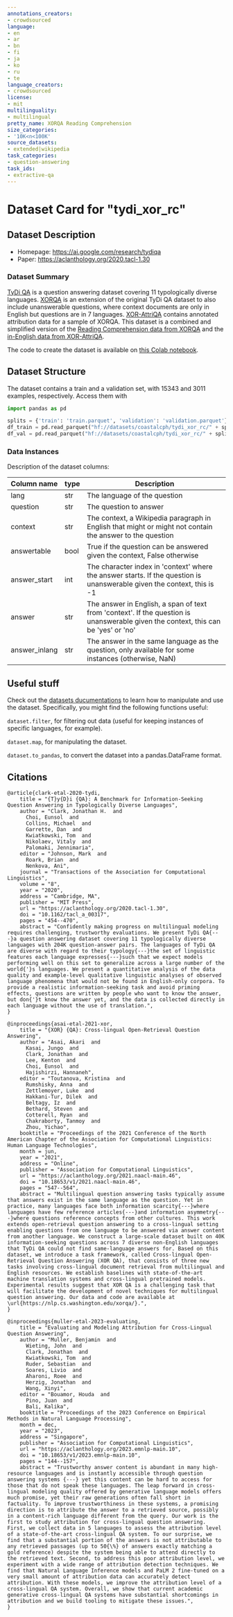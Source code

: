 ```yaml
---
annotations_creators:
- crowdsourced
language:
- en
- ar
- bn
- fi
- ja
- ko
- ru
- te
language_creators:
- crowdsourced
license:
- mit
multilinguality:
- multilingual
pretty_name: XORQA Reading Comprehension
size_categories:
- '10K<n<100K'
source_datasets:
- extended|wikipedia
task_categories:
- question-answering
task_ids:
- extractive-qa
---
```


# Dataset Card for "tydi_xor_rc"


## Dataset Description

- Homepage: https://ai.google.com/research/tydiqa
- Paper: https://aclanthology.org/2020.tacl-1.30

### Dataset Summary

[TyDi QA](https://huggingface.co/datasets/tydiqa) is a question answering dataset covering 11 typologically diverse languages. 
[XORQA](https://github.com/AkariAsai/XORQA) is an extension of the original TyDi QA dataset to also include unanswerable questions, where context documents are only in English but questions are in 7 languages.
[XOR-AttriQA](https://github.com/google-research/google-research/tree/master/xor_attriqa) contains annotated attribution data for a sample of XORQA.
This dataset is a combined and simplified version of the [Reading Comprehension data from XORQA](https://nlp.cs.washington.edu/xorqa/XORQA_site/data/tydi_xor_rc_yes_no_unanswerable.zip) and the [in-English data from XOR-AttriQA](https://storage.googleapis.com/gresearch/xor_attriqa/xor_attriqa.zip).

The code to create the dataset is available on [this Colab notebook](https://colab.research.google.com/drive/14s0FEag5FDr-jqjaVLzlU_0Lv0nXHWNg?usp=sharing).

## Dataset Structure

The dataset contains a train and a validation set, with 15343 and 3011 examples, respectively. Access them with

```py
import pandas as pd

splits = {'train': 'train.parquet', 'validation': 'validation.parquet'}
df_train = pd.read_parquet("hf://datasets/coastalcph/tydi_xor_rc/" + splits["train"])
df_val = pd.read_parquet("hf://datasets/coastalcph/tydi_xor_rc/" + splits["validation"])
```

### Data Instances

Description of the dataset columns:

| Column name                  | type        |  Description                                                                                                     |
| -----------                  | ----------- | -----------                                                                                                      |
| lang                     | str         | The language of the question                                                                                |
| question                | str         | The question to answer                                                                                           |
| context           | str         | The context, a Wikipedia paragraph in English that might or might not contain the answer to the question                    | 
| answertable | bool | True if the question can be answered given the context, False otherwise |
| answer_start  | int   | The character index in 'context' where the answer starts. If the question is unanswerable given the context, this is -1  |
| answer   | str   | The answer in English, a span of text from 'context'. If the question is unanswerable given the context, this can be 'yes' or 'no'            |
| answer_inlang   | str   | The answer in the same language as the question, only available for some instances (otherwise, NaN)            |


## Useful stuff

Check out the [datasets ducumentations](https://huggingface.co/docs/datasets/quickstart) to learn how to manipulate and use the dataset. Specifically, you might find the following functions useful:

`dataset.filter`, for filtering out data (useful for keeping instances of specific languages, for example).

`dataset.map`, for manipulating the dataset.

`dataset.to_pandas`, to convert the dataset into a pandas.DataFrame format.

## Citations
```
@article{clark-etal-2020-tydi,
    title = "{T}y{D}i {QA}: A Benchmark for Information-Seeking Question Answering in Typologically Diverse Languages",
    author = "Clark, Jonathan H.  and
      Choi, Eunsol  and
      Collins, Michael  and
      Garrette, Dan  and
      Kwiatkowski, Tom  and
      Nikolaev, Vitaly  and
      Palomaki, Jennimaria",
    editor = "Johnson, Mark  and
      Roark, Brian  and
      Nenkova, Ani",
    journal = "Transactions of the Association for Computational Linguistics",
    volume = "8",
    year = "2020",
    address = "Cambridge, MA",
    publisher = "MIT Press",
    url = "https://aclanthology.org/2020.tacl-1.30",
    doi = "10.1162/tacl_a_00317",
    pages = "454--470",
    abstract = "Confidently making progress on multilingual modeling requires challenging, trustworthy evaluations. We present TyDi QA{---}a question answering dataset covering 11 typologically diverse languages with 204K question-answer pairs. The languages of TyDi QA are diverse with regard to their typology{---}the set of linguistic features each language expresses{---}such that we expect models performing well on this set to generalize across a large number of the world{'}s languages. We present a quantitative analysis of the data quality and example-level qualitative linguistic analyses of observed language phenomena that would not be found in English-only corpora. To provide a realistic information-seeking task and avoid priming effects, questions are written by people who want to know the answer, but don{'}t know the answer yet, and the data is collected directly in each language without the use of translation.",
}

@inproceedings{asai-etal-2021-xor,
    title = "{XOR} {QA}: Cross-lingual Open-Retrieval Question Answering",
    author = "Asai, Akari  and
      Kasai, Jungo  and
      Clark, Jonathan  and
      Lee, Kenton  and
      Choi, Eunsol  and
      Hajishirzi, Hannaneh",
    editor = "Toutanova, Kristina  and
      Rumshisky, Anna  and
      Zettlemoyer, Luke  and
      Hakkani-Tur, Dilek  and
      Beltagy, Iz  and
      Bethard, Steven  and
      Cotterell, Ryan  and
      Chakraborty, Tanmoy  and
      Zhou, Yichao",
    booktitle = "Proceedings of the 2021 Conference of the North American Chapter of the Association for Computational Linguistics: Human Language Technologies",
    month = jun,
    year = "2021",
    address = "Online",
    publisher = "Association for Computational Linguistics",
    url = "https://aclanthology.org/2021.naacl-main.46",
    doi = "10.18653/v1/2021.naacl-main.46",
    pages = "547--564",
    abstract = "Multilingual question answering tasks typically assume that answers exist in the same language as the question. Yet in practice, many languages face both information scarcity{---}where languages have few reference articles{---}and information asymmetry{---}where questions reference concepts from other cultures. This work extends open-retrieval question answering to a cross-lingual setting enabling questions from one language to be answered via answer content from another language. We construct a large-scale dataset built on 40K information-seeking questions across 7 diverse non-English languages that TyDi QA could not find same-language answers for. Based on this dataset, we introduce a task framework, called Cross-lingual Open-Retrieval Question Answering (XOR QA), that consists of three new tasks involving cross-lingual document retrieval from multilingual and English resources. We establish baselines with state-of-the-art machine translation systems and cross-lingual pretrained models. Experimental results suggest that XOR QA is a challenging task that will facilitate the development of novel techniques for multilingual question answering. Our data and code are available at \url{https://nlp.cs.washington.edu/xorqa/}.",
}

@inproceedings{muller-etal-2023-evaluating,
    title = "Evaluating and Modeling Attribution for Cross-Lingual Question Answering",
    author = "Muller, Benjamin  and
      Wieting, John  and
      Clark, Jonathan  and
      Kwiatkowski, Tom  and
      Ruder, Sebastian  and
      Soares, Livio  and
      Aharoni, Roee  and
      Herzig, Jonathan  and
      Wang, Xinyi",
    editor = "Bouamor, Houda  and
      Pino, Juan  and
      Bali, Kalika",
    booktitle = "Proceedings of the 2023 Conference on Empirical Methods in Natural Language Processing",
    month = dec,
    year = "2023",
    address = "Singapore",
    publisher = "Association for Computational Linguistics",
    url = "https://aclanthology.org/2023.emnlp-main.10",
    doi = "10.18653/v1/2023.emnlp-main.10",
    pages = "144--157",
    abstract = "Trustworthy answer content is abundant in many high-resource languages and is instantly accessible through question answering systems {---} yet this content can be hard to access for those that do not speak these languages. The leap forward in cross-lingual modeling quality offered by generative language models offers much promise, yet their raw generations often fall short in factuality. To improve trustworthiness in these systems, a promising direction is to attribute the answer to a retrieved source, possibly in a content-rich language different from the query. Our work is the first to study attribution for cross-lingual question answering. First, we collect data in 5 languages to assess the attribution level of a state-of-the-art cross-lingual QA system. To our surprise, we find that a substantial portion of the answers is not attributable to any retrieved passages (up to 50{\%} of answers exactly matching a gold reference) despite the system being able to attend directly to the retrieved text. Second, to address this poor attribution level, we experiment with a wide range of attribution detection techniques. We find that Natural Language Inference models and PaLM 2 fine-tuned on a very small amount of attribution data can accurately detect attribution. With these models, we improve the attribution level of a cross-lingual QA system. Overall, we show that current academic generative cross-lingual QA systems have substantial shortcomings in attribution and we build tooling to mitigate these issues.",
}

```
